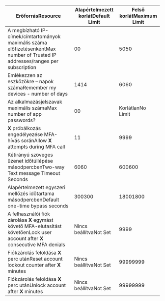 | <span data-ttu-id="c2e1d-101">Erőforrás</span><span class="sxs-lookup"><span data-stu-id="c2e1d-101">Resource</span></span> | <span data-ttu-id="c2e1d-102">Alapértelmezett korlát</span><span class="sxs-lookup"><span data-stu-id="c2e1d-102">Default Limit</span></span> | <span data-ttu-id="c2e1d-103">Felső korlát</span><span class="sxs-lookup"><span data-stu-id="c2e1d-103">Maximum Limit</span></span> |
| --- | --- | --- |
| <span data-ttu-id="c2e1d-104">A megbízható IP-címek/címtartományok maximális száma</a> előfizetésenként</span><span class="sxs-lookup"><span data-stu-id="c2e1d-104">Max number of Trusted IP addresses/ranges</a> per subscription</span></span> |<span data-ttu-id="c2e1d-105">0</span><span class="sxs-lookup"><span data-stu-id="c2e1d-105">0</span></span> |<span data-ttu-id="c2e1d-106">50</span><span class="sxs-lookup"><span data-stu-id="c2e1d-106">50</span></span> |
| <span data-ttu-id="c2e1d-107">Emlékezzen az eszközökre – napok száma</span><span class="sxs-lookup"><span data-stu-id="c2e1d-107">Remember my devices - number of days</span></span> |<span data-ttu-id="c2e1d-108">14</span><span class="sxs-lookup"><span data-stu-id="c2e1d-108">14</span></span> |<span data-ttu-id="c2e1d-109">60</span><span class="sxs-lookup"><span data-stu-id="c2e1d-109">60</span></span> |
| <span data-ttu-id="c2e1d-110">Az alkalmazásjelszavak maximális száma</span><span class="sxs-lookup"><span data-stu-id="c2e1d-110">Max number of app passwords?</span></span> |<span data-ttu-id="c2e1d-111">0</span><span class="sxs-lookup"><span data-stu-id="c2e1d-111">0</span></span> |<span data-ttu-id="c2e1d-112">Korlátlan</span><span class="sxs-lookup"><span data-stu-id="c2e1d-112">No Limit</span></span> |
| <span data-ttu-id="c2e1d-113">**X** próbálkozás engedélyezése MFA-hívás során</span><span class="sxs-lookup"><span data-stu-id="c2e1d-113">Allow **X** attempts during MFA call</span></span> |<span data-ttu-id="c2e1d-114">1</span><span class="sxs-lookup"><span data-stu-id="c2e1d-114">1</span></span> |<span data-ttu-id="c2e1d-115">99</span><span class="sxs-lookup"><span data-stu-id="c2e1d-115">99</span></span> |
| <span data-ttu-id="c2e1d-116">Kétirányú szöveges üzenet időtúllépése másodpercben</span><span class="sxs-lookup"><span data-stu-id="c2e1d-116">Two-way Text message Timeout Seconds</span></span> |<span data-ttu-id="c2e1d-117">60</span><span class="sxs-lookup"><span data-stu-id="c2e1d-117">60</span></span> |<span data-ttu-id="c2e1d-118">600</span><span class="sxs-lookup"><span data-stu-id="c2e1d-118">600</span></span> |
| <span data-ttu-id="c2e1d-119">Alapértelmezett egyszeri mellőzés időtartama másodpercben</span><span class="sxs-lookup"><span data-stu-id="c2e1d-119">Default one-time bypass seconds</span></span> |<span data-ttu-id="c2e1d-120">300</span><span class="sxs-lookup"><span data-stu-id="c2e1d-120">300</span></span> |<span data-ttu-id="c2e1d-121">1800</span><span class="sxs-lookup"><span data-stu-id="c2e1d-121">1800</span></span> |
| <span data-ttu-id="c2e1d-122">A felhasználói fiók zárolása **X** egymást követő MFA-elutasítást követően</span><span class="sxs-lookup"><span data-stu-id="c2e1d-122">Lock user account after **X** consecutive MFA denials</span></span> |<span data-ttu-id="c2e1d-123">Nincs beállítva</span><span class="sxs-lookup"><span data-stu-id="c2e1d-123">Not Set</span></span> |<span data-ttu-id="c2e1d-124">99</span><span class="sxs-lookup"><span data-stu-id="c2e1d-124">99</span></span> |
| <span data-ttu-id="c2e1d-125">Fiókzárolás feloldása **X** perc után</span><span class="sxs-lookup"><span data-stu-id="c2e1d-125">Reset account lockout counter after **X** minutes</span></span> |<span data-ttu-id="c2e1d-126">Nincs beállítva</span><span class="sxs-lookup"><span data-stu-id="c2e1d-126">Not Set</span></span> |<span data-ttu-id="c2e1d-127">9999</span><span class="sxs-lookup"><span data-stu-id="c2e1d-127">9999</span></span> |
| <span data-ttu-id="c2e1d-128">Fiókzárolás feloldása **X** perc után</span><span class="sxs-lookup"><span data-stu-id="c2e1d-128">Unlock account after **X** minutes</span></span> |<span data-ttu-id="c2e1d-129">Nincs beállítva</span><span class="sxs-lookup"><span data-stu-id="c2e1d-129">Not Set</span></span> |<span data-ttu-id="c2e1d-130">9999</span><span class="sxs-lookup"><span data-stu-id="c2e1d-130">9999</span></span> |
